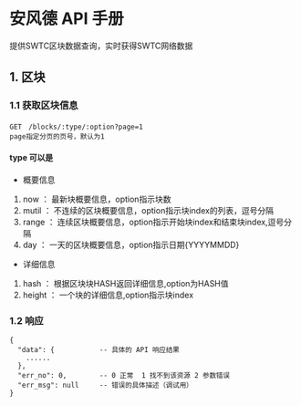 # 安风德 API 手册

提供SWTC区块数据查询，实时获得SWTC网络数据


## 1. 区块

### 1.1  获取区块信息

    GET　/blocks/:type/:option?page=1
    page指定分页的页号，默认为1

#### type 可以是

- 概要信息
 1. now ： 最新块概要信息，option指示块数
 1. mutil ： 不连续的区块概要信息，option指示块index的列表，逗号分隔
 1. range ： 连续区块概要信息，option指示开始块index和结束块index,逗号分隔
 1. day ： 一天的区块概要信息，option指示日期{YYYYMMDD}
- 详细信息
 1. hash ： 根据区块块HASH返回详细信息,option为HASH值 
 1. height ： 一个块的详细信息,option指示块index

### 1.2 响应

    {
      "data": {           -- 具体的 API 响应结果
        ......
      },
      "err_no": 0,        -- 0 正常  1 找不到该资源 2 参数错误
      "err_msg": null     -- 错误的具体描述（调试用）
    }
